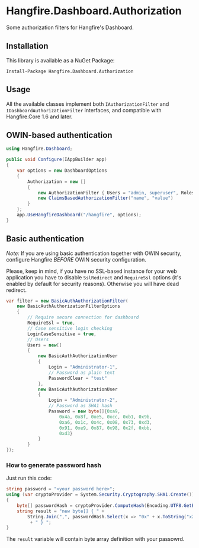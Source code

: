 Hangfire.Dashboard.Authorization
================================

Some authorization filters for Hangfire's Dashboard.

Installation
-------------

This library is available as a NuGet Package:

```
Install-Package Hangfire.Dashboard.Authorization
```

Usage
------

All the available classes implement both `IAuthorizationFilter` and `IDashboardAuthorizationFilter` interfaces, and compatible with Hangfire.Core 1.6 and later.

## OWIN-based authentication

```csharp
using Hangfire.Dashboard;

public void Configure(IAppBuilder app)
{
    var options = new DashboardOptions
    {
        Authorization = new [] 
        {
            new AuthorizationFilter { Users = "admin, superuser", Roles = "advanced" },
            new ClaimsBasedAuthorizationFilter("name", "value")
        }
    };
    app.UseHangfireDashboard("/hangfire", options);
}
```

## Basic authentication

 *Note:* If you are using basic authentication together with OWIN security, configure Hangfire *BEFORE* OWIN security configuration.
 
Please, keep in mind, if you have no SSL-based instance for your web application you have to disable `SslRedirect` and `RequireSsl` options (it's enabled by default for security reasons). Otherwise you will have dead redirect.

```csharp
var filter = new BasicAuthAuthorizationFilter(
    new BasicAuthAuthorizationFilterOptions
    {
        // Require secure connection for dashboard
        RequireSsl = true,
        // Case sensitive login checking
        LoginCaseSensitive = true,
        // Users
        Users = new[]
        {
            new BasicAuthAuthorizationUser
            {
                Login = "Administrator-1",
                // Password as plain text
                PasswordClear = "test"
            },
            new BasicAuthAuthorizationUser
            {
                Login = "Administrator-2",
                // Password as SHA1 hash
                Password = new byte[]{0xa9,
                    0x4a, 0x8f, 0xe5, 0xcc, 0xb1, 0x9b,
                    0xa6, 0x1c, 0x4c, 0x08, 0x73, 0xd3,
                    0x91, 0xe9, 0x87, 0x98, 0x2f, 0xbb,
                    0xd3}
            }
        }
});
```

### How to generate password hash

Just run this code:

```csharp
string password = "<your password here>";
using (var cryptoProvider = System.Security.Cryptography.SHA1.Create())
{
    byte[] passwordHash = cryptoProvider.ComputeHash(Encoding.UTF8.GetBytes(password));
    string result = "new byte[] { " + 
        String.Join(",", passwordHash.Select(x => "0x" + x.ToString("x2")).ToArray())
         + " } ";
}
```

The `result` variable will contain byte array definition with your passowrd.
